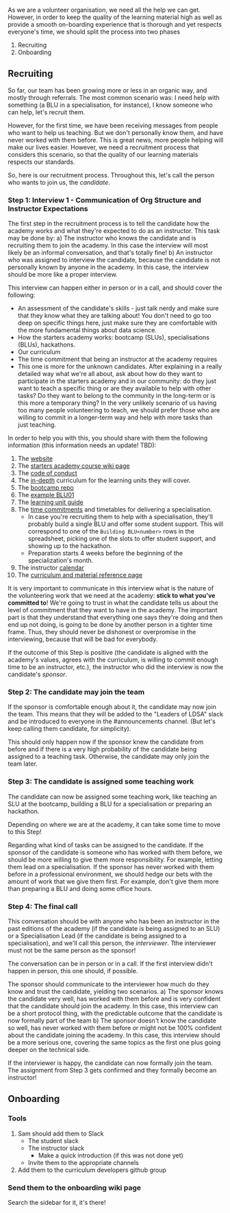 As we are a volunteer organisation, we need all the help we can get. However, in order to keep the quality of the learning material high as well as provide a smooth on-boarding experience that is thorough and yet respects everyone's time, we should split the process into two phases

1. Recruiting
1. Onboarding

## Recruiting

So far, our team has been growing more or less in an organic way, and mostly through referrals.
The most common scenario was: I need help with something (a BLU in a specialisation, for instance), I know someone who can help, let's recruit them.

However, for the first time, we have been receiving messages from people who want to help us teaching. But we don't personally know them, and have never worked with them before.
This is great news, more people helping will make our lives easier. However, we need a recruitment process that considers this scenario, so that the quality of our learning materials respects our standards.

So, here is our recruitment process. Throughout this, let's call the person who wants to join us, the _candidate_.

### Step 1: Interview 1 - Communication of Org Structure and Instructor Expectations

The first step in the recruitment process is to tell the candidate how the academy works and what they're expected to do as an instructor.
This task may be done by:
a) The instructor who knows the candidate and is recruiting them to join the academy. In this case the interview will most likely be an informal conversation, and that's totally fine!
b) An instructor who was assigned to interview the candidate, because the candidate is not personally known by anyone in the academy. In this case, the interview should be more like a proper interview.

This interview can happen either in person or in a call, and should cover the following:
* An assessment of the candidate's skills - just talk nerdy and make sure that they know what they are talking about! You don't need to go too deep on specific things here, just make sure they are comfortable with the more fundamental things about data science.
* How the starters academy works: bootcamp (SLUs), specialisations (BLUs), hackathons.
* Our curriculum
* The time commitment that being an instructor at the academy requires
* This one is more for the unknown candidates. After explaining in a really detailed way what we're all about, ask about how do they want to participate in the starters academy and in our community: do they just want to teach a specific thing or are they available to help with other tasks? Do they want to belong to the community in the long-term or is this more a temporary thing? In the very unlikely scenario of us having too many people volunteering to teach, we should prefer those who are willing to commit in a longer-term way and help with more tasks than just teaching.

In order to help you with this, you should share with them the following information (this information needs an update! TBD):

1. The [website](http://lisbondatascience.org/)
1. The [starters academy course wiki page](./pages/Starters-Academy-(Course))
1. The [code of conduct](./pages/Code-of-Conduct)
1. The [in-depth](https://docs.google.com/drawings/d/1j2idMZfxTU0hQ3cKvfU48l_KeYkbS4wdvFTbKBjjbLY/edit) curriculum for the learning units they will cover.
1. The [bootcamp repo](https://github.com/LDSSA/bootcamp)
1. The [example BLU01](https://github.com/LDSSA/batch2-BLU01)
1. The [learning unit guide](./pages/How-to-build-Learning-Units)
1. The [time commitments](https://docs.google.com/spreadsheets/d/1Al6YPtryBpdQWcc3Ou_IjNG3cTcmaLpy0ZmKVFpIpqU/edit?zx=8wbzxn5chhnn&pli=1#gid=1608717628) and timetables for delivering a specialisation. 
    - In case you're recruiting them to help with a specialisation, they'll probably build a single BLU and offer some student support. This will correspond to one of the `Building BLU<number>` rows in the spreadsheet, picking one of the slots to offer student support, and showing up to the hackathon.
    - Preparation starts 4 weeks before the beginning of the specialization's month.
1. The instructor [calendar](https://calendar.google.com/calendar/embed?src=lisbondatascience.org_iki3lg6g8ssllc1hjjckjh9tos%40group.calendar.google.com&ctz=Europe%2FLisbon)
1. The [curriculum and material reference page](./pages/Starters-Academy-Curriculum-and-Material-Reference)

It is very important to communicate in this interview what is the nature of the volunteering work that we need at the academy: **stick to what you've committed to**!
We're going to trust in what the candidate tells us about the level of commitment that they want to have in the academy. The important part is that they understand that everything one says they're doing and then end up not doing, is going to be done by another person in a tighter time frame. Thus, they should never be dishonest or overpromise in the interviewing, because that will be bad for everybody.

If the outcome of this Step is positive (the candidate is aligned with the academy's values, agrees with the curriculum, is willing to commit enough time to be an instructor, etc.), the instructor who did the interview is now the candidate's _sponsor_.

### Step 2: The candidate may join the team

If the sponsor is comfortable enough about it, the candidate may now join the team.
This means that they will be added to the "Leaders of LDSA" slack and be introduced to everyone in the #announcements channel. (But let's keep calling them candidate, for simplicity).

This should only happen now if the sponsor knew the candidate from before and if there is a very high probability of the candidate being assigned to a teaching task. Otherwise, the candidate may only join the team later.

### Step 3: The candidate is assigned some teaching work

The candidate can now be assigned some teaching work, like teaching an SLU at the bootcamp, building a BLU for a specialisation or preparing an hackathon.

Depending on where we are at the academy, it can take some time to move to this Step!

Regarding what kind of tasks can be assigned to the candidate.
If the sponsor of the candidate is someone who has worked with them before, we should be more willing to give them more responsibility. For example, letting them lead on a specialisation.
If the sponsor has never worked with them before in a professional environment, we should hedge our bets with the amount of work that we give them first. For example, don't give them more than preparing a BLU and doing some office hours.

### Step 4: The final call

This conversation should be with anyone who has been an instructor in the past editions of the academy (if the candidate is being assigned to an SLU) or a Specialisation Lead (if the candidate is being assigned to a specialisation), and we'll call this person, the _interviewer_. Tthe interviewer must not be the same person as the sponsor!

The conversation can be in person or in a call. If the first interview didn't happen in person, this one should, if possible.

The sponsor should communicate to the interviewer how much do they know and trust the candidate, yielding two scenarios.
a) The sponsor knows the candidate very well, has worked with them before and is very confident that the candidate should join the academy. In this case, this interview can be a short protocol thing, with the predictable outcome that the candidate is now formally part of the team
b) The sponsor doesn't know the candidate so well, has never worked with them before or might not be 100% confident about the candidate joining the academy. In this case, this interview should be a more serious one, covering the same topics as the first one plus going deeper on the technical side.

If the interviewer is happy, the candidate can now formally join the team. The assignment from Step 3 gets confirmed and they formally become an instructor!


## Onboarding

### Tools

1. Sam should add them to Slack
    - The student slack
    - The instructor slack
        - Make a quick introduction (if this was not done yet)
    - Invite them to the appropriate channels
1. Add them to the curriculum developers github group

### Send them to the onboarding wiki page

Search the sidebar for it, it's there!
